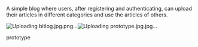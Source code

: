 A simple blog where users, after registering and authenticating, can upload their articles in different categories and use the articles of others.

![Uploading bitlog.jpg.png…]()![Uploading prototype.jpg.jpg…]()



prototype


